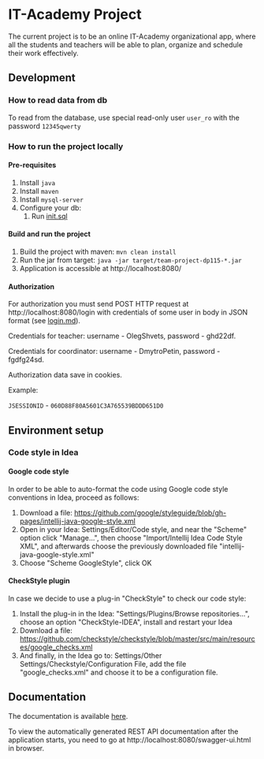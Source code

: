# IT-Academy Project

The current project is to be an online IT-Academy organizational app, where all the students and teachers will be able to plan, organize and schedule their work effectively.

## Development

### How to read data from db

To read from the database, use special read-only user ```user_ro``` with the password ```12345qwerty```
 
### How to run the project locally
#### Pre-requisites
1. Install ```java```
1. Install ```maven```
1. Install ```mysql-server```
1. Configure your db:
   1. Run [init.sql](https://github.com/Crutovel/SoftServe-TeamProject/blob/master/src/main/resources/init.sql)

#### Build and run the project
1. Build the project with maven: ```mvn clean install```
1. Run the jar from target: ```java -jar target/team-project-dp115-*.jar```
1. Application is accessible at http://localhost:8080/

#### Authorization
For authorization you must send POST HTTP request at http://localhost:8080/login with
credentials of some user in body in JSON format (see [login.md](doc/login.md)).
 
Credentials for teacher: username - OlegShvets, password - ghd22df.

Credentials for coordinator: username - DmytroPetin, password - fgdfg24sd.

Authorization data save in cookies.

Example:

`JSESSIONID` - `060D88F80A5601C3A765539BDDD651D0`

## Environment setup

### Code style in Idea

#### Google code style

In order to be able to auto-format the code using Google code style conventions in Idea, proceed as follows:
1. Download a file: https://github.com/google/styleguide/blob/gh-pages/intellij-java-google-style.xml
1. Open in your Idea: Settings/Editor/Code style, and near the "Scheme" option click "Manage...",
then choose "Import/Intellij Idea Code Style XML", and afterwards choose the previously downloaded file
"intellij-java-google-style.xml"
1. Choose "Scheme GoogleStyle", click OK

#### CheckStyle plugin

In case we decide to use a plug-in "CheckStyle" to check our code style:
1. Install the plug-in in the Idea: "Settings/Plugins/Browse repositories...",
choose an option "CheckStyle-IDEA", install and restart your Idea
1. Download a file: https://github.com/checkstyle/checkstyle/blob/master/src/main/resources/google_checks.xml
1. And finally, in the Idea go to: Settings/Other Settings/Checkstyle/Configuration File,
add the file "google_checks.xml" and choose it to be a configuration file.

## Documentation

The documentation is available [here](doc/README.md).

To view the automatically generated REST API documentation after the application starts,
you need to go at http://localhost:8080/swagger-ui.html in browser.